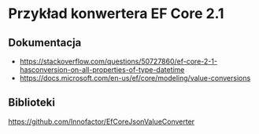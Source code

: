 ﻿# Przykład konwertera EF Core 2.1

## Dokumentacja
- https://stackoverflow.com/questions/50727860/ef-core-2-1-hasconversion-on-all-properties-of-type-datetime
- https://docs.microsoft.com/en-us/ef/core/modeling/value-conversions

## Biblioteki
https://github.com/Innofactor/EfCoreJsonValueConverter